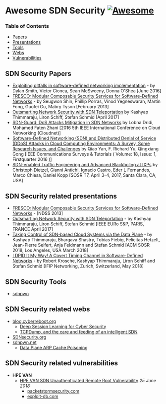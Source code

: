 # Awesome SDN Security [![Awesome](https://cdn.rawgit.com/sindresorhus/awesome/d7305f38d29fed78fa85652e3a63e154dd8e8829/media/badge.svg)](https://github.com/sindresorhus/awesome)

### Table of Contents
- [Papers](#Papers)
- [Presentations](#Presentations)
- [Tools](#Tools)
- [Webs](#Webs)
- [Vulnerabilities](#Vulnerabilities)

## <a name="Papers" />SDN Security Papers
+ [Exploiting pitfalls in software-defined networking implementation](https://www.researchgate.net/publication/306064144_Exploiting_pitfalls_in_software-defined_networking_implementation) - by Dylan Smith, Victor Cionca, Sean McSweeny, Donna O'Shea [June 2016]
+ [FRESCO: Modular Composable Security Services for Software-Defined Networks](http://www.csl.sri.com/users/vinod/papers/fresco.pdf) - by Seugwon Shin, Phillip Porras, Vinod Yegneswaran, Martin Fong, Guofei Gu, Mabry Tyson [February 2013]
+ [Outsmarting Network Security with SDN Teleportation](https://www.net.t-labs.tu-berlin.de/~stefan/eurosp17.pdf) by Kashyap Thimmaraju, Liron Schiff, Stefan Schmid [April 2017]
+ [SDN-Guard: DoS Attacks Mitigation in SDN Networks](https://ieeexplore.ieee.org/abstract/document/7776605/) by Lobna Dridi, Mohamed Faten Zhani [2016 5th IEEE International Conference on Cloud Networking (Cloudnet)]
+ [Software-Defined Networking (SDN) and Distributed Denial of Service (DDoS) Attacks in Cloud Computing Environments: A Survey, Some Research Issues, and Challenges](https://ieeexplore.ieee.org/abstract/document/7289347/) by  Qiao Yan,  F. Richard Yu,  Qingxiang Gong [IEEE Communications Surveys & Tutorials ( Volume: 18, Issue: 1, Firstquarter 2016 )]	
+ [SDN-enabled Traffic Engineering and Advanced Blackholing at IXPs](http://conferences.sigcomm.org/sosr/2017/papers/sosr17-demo-blackholing.pdf) by Christoph Dietzel, Gianni Antichi, Ignacio Castro, Eder L Fernandes, Marco Chiesa, Daniel Kopp [SOSR ’17, April 3–4, 2017, Santa Clara, CA, USA]
## <a name="Presentations" />SDN Security related presentations
+ [FRESCO: Modular Composable Security Services for Software-Defined Networks](https://es.slideshare.net/rogerjian/fresco-sdn-security-ndss2013-presentation-slides) - [NDSS 2013]
+ [Outsmarting Network Security with SDN Teleportation](https://www.net.t-labs.tu-berlin.de/~stefan/eurosp17slides.pdf) - by Kashyap Thimmaraju, Liron Schiff, Stefan Schmid [IEEE EURo S&P, PARIS, FRANCE April 2017] 
+ [Taking Control of SDN-based Cloud Systems via the Data Plane](http://users.sec.t-labs.tu-berlin.de/~hashkash/talks/TakingControlofSDN-basedCloudSystemsviatheDataPlane.pdf) - by Kashyap Thimmaraju, Bhargava Shastry, Tobias Fiebig, Felicitas Hetzelt,
Jean-Pierre Seifert, Anja Feldmann and Stefan Schmid [ACM SOSR 2018, Los Angeles, USA March 2018]
+ [I DPID It My Way! A Covert Timing Channel in Software-Defined Networks](http://users.sec.t-labs.tu-berlin.de/~hashkash/talks/networking18-slides.pdf) - by Robert Krosche, Kashyap Thimmaraju, Liron Schiff and Stefan Schmid [IFIP Networking, Zurich, Switzerland, May 2018]

## <a name="Tools" />SDN Security Tools
+ [sdnpwn](https://github.com/smythtech/sdnpwn)

## <a name="Webs" />SDN Security related webs
+ [blog.cyberreboot.org](https://blog.cyberreboot.org/)
	+ [Deep Session Learning for Cyber Security](https://blog.cyberreboot.org/deep-session-learning-for-cyber-security-e7c0f6804b81)
	+ [TCPDump, and the care and feeding of an intelligent SDN](https://blog.cyberreboot.org/tcpdump-and-the-care-and-feeding-of-an-intelligent-sdn-eca6e7506342)
+ [SDNsecurity.org](http://www.sdnsecurity.org/)
+ [sdnpwn.net](https://sdnpwn.net/)
	+ [Data Plane ARP Cache Poisoning](https://sdnpwn.net/2017/09/21/data-plane-arp-cache-poisoning/)

## <a name="Vulnerabilities" />SDN Security related vulnerabilities
+ **HPE VAN**
	+ [HPE VAN SDN Unauthenticated Remote Root Vulnerability](https://korelogic.com/Resources/Advisories/KL-001-2018-008.txt) *25 June 2018*
		+ [packetstormsecurity.com](https://packetstormsecurity.com/files/148313/HP-Enterprise-VAN-SDN-Controller-2.7.18.0503-Remote-Root.html)
		+ [exploit-db.com](https://www.exploit-db.com/exploits/44951/)